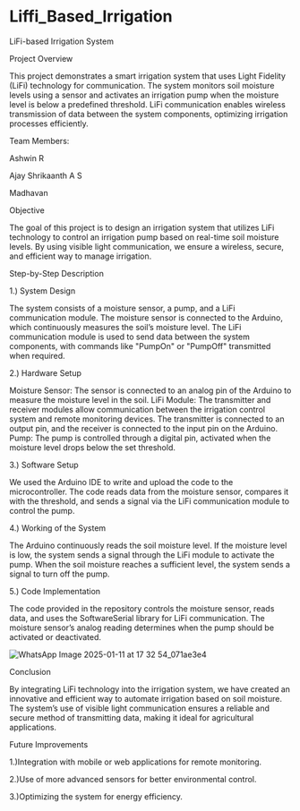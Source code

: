# Liffi_Based_Irrigation
LiFi-based Irrigation System

Project Overview

This project demonstrates a smart irrigation system that uses Light Fidelity (LiFi) technology for communication. The system monitors soil moisture levels using a sensor and activates an irrigation pump when the moisture level is below a predefined threshold. LiFi communication enables wireless transmission of data between the system components, optimizing irrigation processes efficiently.

Team Members:

Ashwin R

Ajay Shrikaanth A S

Madhavan

Objective

The goal of this project is to design an irrigation system that utilizes LiFi technology to control an irrigation pump based on real-time soil moisture levels. By using visible light communication, we ensure a wireless, secure, and efficient way to manage irrigation.

Step-by-Step Description

1.) System Design

The system consists of a moisture sensor, a pump, and a LiFi communication module.
The moisture sensor is connected to the Arduino, which continuously measures the soil’s moisture level.
The LiFi communication module is used to send data between the system components, with commands like "PumpOn" or "PumpOff" transmitted when required.

2.) Hardware Setup

Moisture Sensor: The sensor is connected to an analog pin of the Arduino to measure the moisture level in the soil.
LiFi Module: The transmitter and receiver modules allow communication between the irrigation control system and remote monitoring devices. The transmitter is connected to an output pin, and the receiver is connected to the input pin on the Arduino.
Pump: The pump is controlled through a digital pin, activated when the moisture level drops below the set threshold.

3.) Software Setup

We used the Arduino IDE to write and upload the code to the microcontroller.
The code reads data from the moisture sensor, compares it with the threshold, and sends a signal via the LiFi communication module to control the pump.

4.) Working of the System

The Arduino continuously reads the soil moisture level.
If the moisture level is low, the system sends a signal through the LiFi module to activate the pump.
When the soil moisture reaches a sufficient level, the system sends a signal to turn off the pump.

5.) Code Implementation

The code provided in the repository controls the moisture sensor, reads data, and uses the SoftwareSerial library for LiFi communication.
The moisture sensor’s analog reading determines when the pump should be activated or deactivated.

![WhatsApp Image 2025-01-11 at 17 32 54_071ae3e4](https://github.com/user-attachments/assets/73f8ee86-c2f3-4d88-bb1b-2325332791f1)


Conclusion

By integrating LiFi technology into the irrigation system, we have created an innovative and efficient way to automate irrigation based on soil moisture. The system’s use of visible light communication ensures a reliable and secure method of transmitting data, making it ideal for agricultural applications.


Future Improvements

1.)Integration with mobile or web applications for remote monitoring.

2.)Use of more advanced sensors for better environmental control.

3.)Optimizing the system for energy efficiency.
